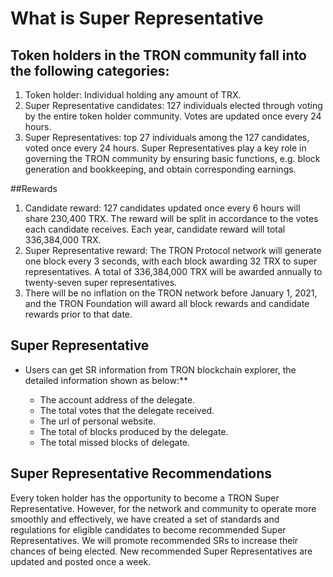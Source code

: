# What is Super Representative

## Token holders in the TRON community fall into the following categories:

1. Token holder: Individual holding any amount of TRX.
2. Super Representative candidates: 127 individuals elected through voting by the entire token holder community. Votes are updated once every 24 hours.
3. Super Representatives: top 27 individuals among the 127 candidates, voted once every 24 hours. Super Representatives play a key role in governing the TRON community by ensuring basic functions, e.g. block generation and bookkeeping, and obtain corresponding earnings.

##Rewards

1.	Candidate reward: 127 candidates updated once every 6 hours will share 230,400 TRX. The reward will be split in accordance to the votes each candidate receives. Each year, candidate reward will total 336,384,000 TRX.
2.	Super Representative reward: The TRON Protocol network will generate one block every 3 seconds, with each block awarding 32 TRX to super representatives. A total of 336,384,000 TRX will be awarded annually to twenty-seven super representatives.
3.	There will be no inflation on the TRON network before January 1, 2021, and the TRON Foundation will award all block rewards and candidate rewards prior to that date.

## Super Representative 

+ Users can get SR information from TRON blockchain explorer, the detailed information shown as below:**

   + The account address of the delegate.
   + The total votes that the delegate received.
   + The url of personal website.
   + The total of blocks produced by the delegate.
   + The total missed blocks of delegate.
   
## Super Representative Recommendations  

Every token holder has the opportunity to become a TRON Super Representative. However, for the network and community to operate more smoothly and effectively, we have created a set of standards and regulations for eligible candidates to become recommended Super Representatives. We will promote recommended SRs to increase their chances of being elected.
New recommended Super Representatives are updated and posted once a week.
